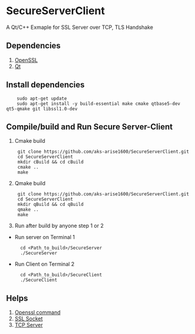 # SecureServerClient
A Qt/C++ Exmaple for SSL Server over TCP, TLS Handshake



## Dependencies
1. [OpenSSL](https://www.openssl.org/source/)
2. [Qt](https://www.qt.io/product/development-tools)

## Install dependencies

		sudo apt-get update
		sudo apt-get install -y build-essential make cmake qtbase5-dev qt5-qmake git libssl1.0-dev

## Compile/build and Run Secure Server-Client


1. Cmake build

		git clone https://github.com/aks-arise1600/SecureServerClient.git
		cd SecureServerClient
		mkdir cBuild && cd cBuild
		cmake ..
		make
		
2. Qmake build
		
		git clone https://github.com/aks-arise1600/SecureServerClient.git
		cd SecureServerClient
		mkdir qBuild && cd qBuild
		qmake ..
		make
		
3. Run after build by anyone step 1 or 2

* Run server on Terminal 1

		cd <Path_to_build>/SecureServer
		./SecureServer
		
* Run Client on Terminal 2

		cd <Path_to_build>/SecureClient
		./SecureClient
		
		
## Helps

1. [Openssl command](https://www.openssl.org/docs/man1.1.1/man1/openssl.html)
2. [SSL Socket](https://doc.qt.io/qt-6/qsslsocket.html)
3. [TCP Server](https://doc.qt.io/qt-6/qtcpserver.html)


